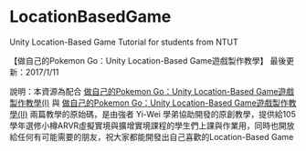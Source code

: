 # LocationBasedGame
Unity Location-Based Game Tutorial for students from NTUT

【做自己的Pokemon Go：Unity Location-Based Game遊戲製作教學】
最後更新：2017/1/11

說明：本資源為配合 [做自己的Pokemon Go：Unity Location-Based Game遊戲製作教學(I)](https://otaru.tw/tutorial/unity-lbg-01) 與 [做自己的Pokemon Go：Unity Location-Based Game遊戲製作教學(II)](https://otaru.tw/tutorial/unity-lbg-02) 兩篇教學的原始碼，是由強者 Yi-Wei 學弟協助開發的原創教學，提供給105學年選修小樽ARVR虛擬實境與擴增實境課程的學生們上課與作業用，同時也開放給任何有可能需要的朋友，祝大家都能開發出自己喜歡的Location-Based Game
